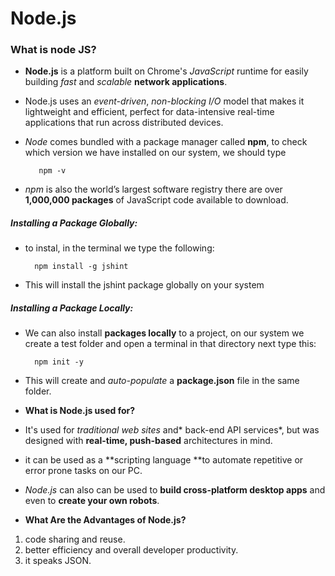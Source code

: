# Node.js
### What is node JS?
- **Node.js** is a platform built on Chrome's *JavaScript* runtime for easily building *fast* and *scalable* **network applications**.    
-  Node.js uses an *event-driven*, *non-blocking I/O* model that makes it lightweight and efficient, perfect for data-intensive real-time applications that run across distributed devices. 
- *Node* comes bundled with a package manager called **npm**, to check which version we have installed on our system, we should  type   

         npm -v
- *npm* is also the world’s largest software registry there are over **1,000,000 packages** of JavaScript code available to download.   
##### Installing a Package Globally:    

- to instal,  in the terminal we type the following:

        npm install -g jshint
- This will install the jshint package globally on your system
##### Installing a Package Locally:
- We can also install **packages locally** to a project, on our system we create a test folder and open a terminal in that directory next type this: 

        npm init -y 

- This will create and *auto-populate* a **package.json** file in the same folder. 
- **What is Node.js used for?**
- It's used for *traditional web sites* and* back-end API services*, but was designed with **real-time, push-based** architectures in mind.
- it can be used as a **scripting language **to automate repetitive or error prone tasks on our PC. 
- *Node.js* can also can be used to **build cross-platform desktop apps** and even to **create your own robots**.
- **What Are the Advantages of Node.js?**
 1. code sharing and reuse.
 2. better efficiency and overall developer productivity.
 3. it speaks JSON.
